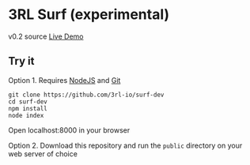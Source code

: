 # 3RL Surf (experimental)

v0.2 source
[Live Demo](https://3rl.io/surf)


## Try it

Option 1. Requires [NodeJS](https://nodejs.org/en/) and [Git](https://git-scm.com/)

```
git clone https://github.com/3rl-io/surf-dev
cd surf-dev
npm install
node index
```
Open localhost:8000 in your browser

Option 2. Download this repository and run the `public` directory on your web server of choice